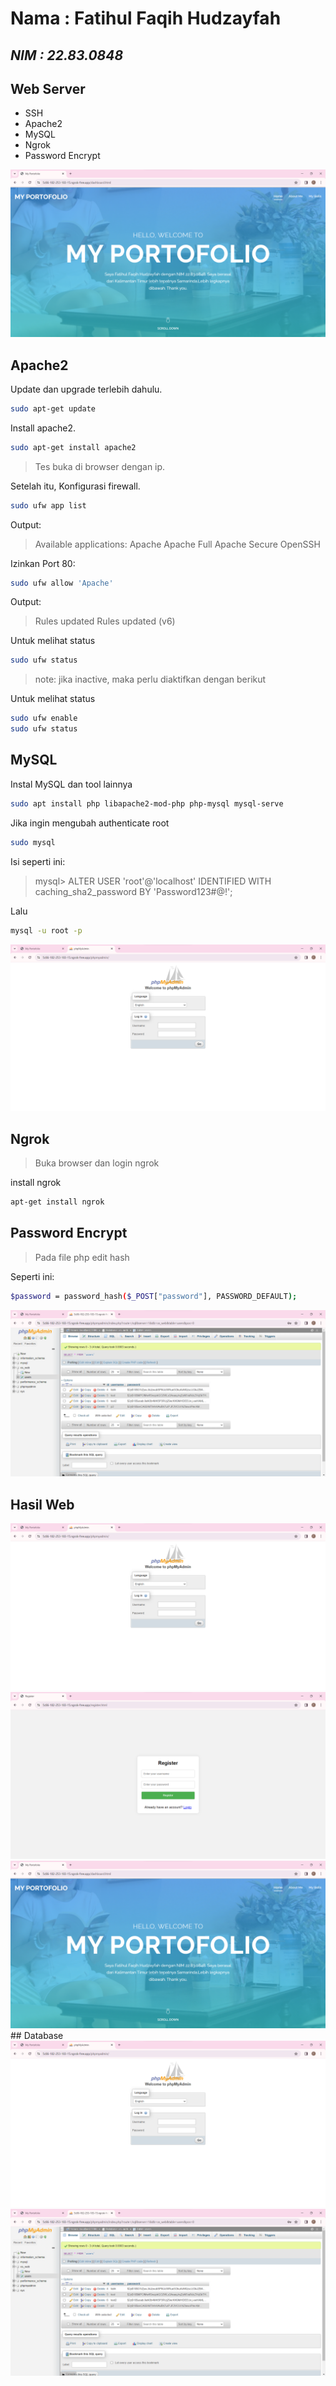 # Nama : Fatihul Faqih Hudzayfah
## _NIM : 22.83.0848_

## Web Server

- SSH
- Apache2
- MySQL
- Ngrok
- Password Encrypt

<img src="images/Dashboard-Web.png" alt="Tampilan Web">

## Apache2

Update dan upgrade terlebih dahulu.
```sh
sudo apt-get update
```

Install apache2.
```sh
sudo apt-get install apache2
```

> Tes buka di browser dengan ip.

Setelah itu, Konfigurasi firewall.
```sh
sudo ufw app list
```
Output:

>Available applications:
  Apache
  Apache Full
  Apache Secure
>  OpenSSH

Izinkan Port 80:
```sh
sudo ufw allow 'Apache'
```

Output:

>Rules updated
>Rules updated (v6)

Untuk melihat status
```sh
sudo ufw status
```
>note: jika inactive, maka perlu diaktifkan dengan berikut

Untuk melihat status
```sh
sudo ufw enable
sudo ufw status
```


## MySQL

Instal MySQL dan tool lainnya
```sh
sudo apt install php libapache2-mod-php php-mysql mysql-serve
```

Jika ingin mengubah authenticate root
```sh
sudo mysql
```
Isi seperti ini:
>mysql> ALTER USER 'root'@'localhost' IDENTIFIED WITH caching_sha2_password BY 'Password123#@!';

Lalu 
```sh
mysql -u root -p
```

<img src="images/Login-db.png" alt="Login Database">

## Ngrok

>Buka browser dan login ngrok

install ngrok
```sh
apt-get install ngrok
```

## Password Encrypt

>Pada file php edit hash

Seperti ini:
```sh
$password = password_hash($_POST["password"], PASSWORD_DEFAULT);
```

<img src="images/Encrypt-psswd.png" alt="Password Encrypt">



## Hasil Web
<img src="images/Login-db.png" alt="Tampilan Awal(Login)">
<img src="images/Register-Web.png" alt="Tampilan Register">
<img src="images/Dashboard-Web.png" alt="Tampilan Web">
## Database
<img src="images/Login-db.png" alt="Login Database">
<img src="images/Encrypt-psswd.png" alt="Database">
